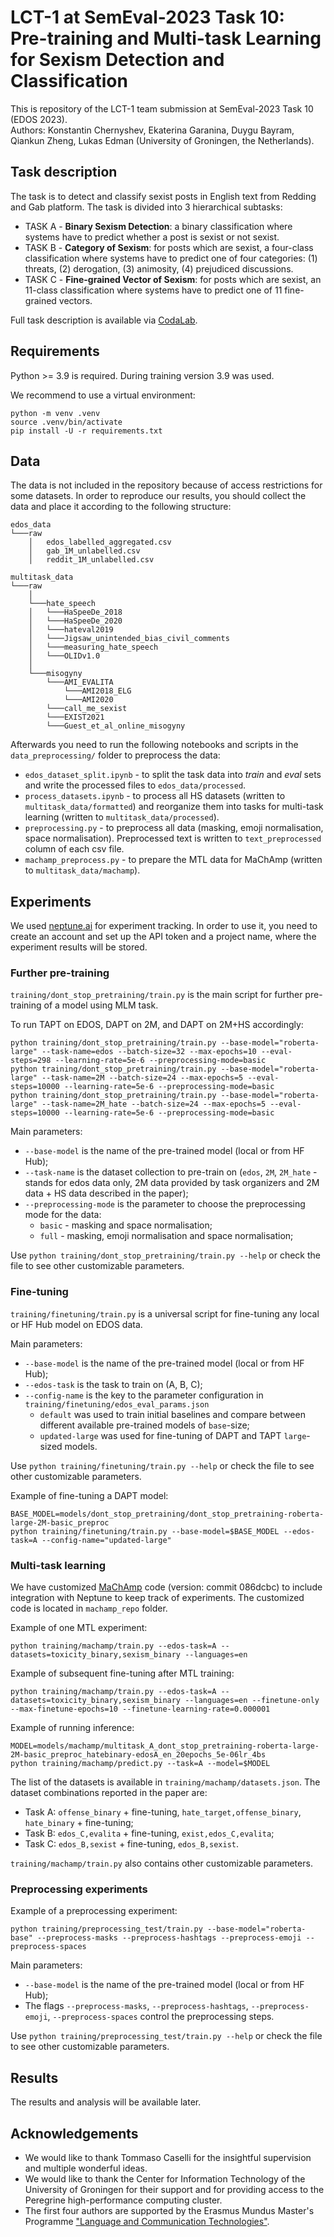 # LCT-1 at SemEval-2023 Task 10: Pre-training and Multi-task Learning for Sexism Detection and Classification

This is repository of the LCT-1 team submission at SemEval-2023 Task 10 (EDOS 2023). <br>
Authors: Konstantin Chernyshev, Ekaterina Garanina, Duygu Bayram, Qiankun Zheng, Lukas Edman (University of Groningen, the Netherlands).

## Task description

The task is to detect and classify sexist posts in English text from Redding and Gab platform. The task is divided into 3 hierarchical subtasks:

* TASK A - **Binary Sexism Detection**: a binary classification where systems have to predict whether a post is sexist or not sexist.
* TASK B - **Category of Sexism**: for posts which are sexist, a four-class classification where systems have to predict one of four categories: (1) threats, (2)  derogation, (3) animosity, (4) prejudiced discussions. 
* TASK C - **Fine-grained Vector of Sexism**: for posts which are sexist, an 11-class classification where systems have to predict one of 11 fine-grained vectors.

Full task description is available via [CodaLab](https://codalab.lisn.upsaclay.fr/competitions/7124).


## Requirements

Python >= 3.9 is required. During training version 3.9 was used.

We recommend to use a virtual environment:
```shell
python -m venv .venv
source .venv/bin/activate
pip install -U -r requirements.txt
```

## Data

The data is not included in the repository because of access restrictions for some datasets. 
In order to reproduce our results, you should collect the data and place it according to the following structure:

```
edos_data
└───raw
    │   edos_labelled_aggregated.csv
    │   gab_1M_unlabelled.csv
    │   reddit_1M_unlabelled.csv

multitask_data
└───raw
    │
    └───hate_speech
    │   └───HaSpeeDe_2018
    │   └───HaSpeeDe_2020
    │   └───hateval2019
    │   └───Jigsaw_unintended_bias_civil_comments
    │   └───measuring_hate_speech
    │   └───OLIDv1.0
    │
    └───misogyny
        └───AMI_EVALITA
            └───AMI2018_ELG
            └───AMI2020
        └───call_me_sexist
        └───EXIST2021
        └───Guest_et_al_online_misogyny
```

Afterwards you need to run the following notebooks and scripts in the `data_preprocessing/` folder to preprocess the data:
* `edos_dataset_split.ipynb` - to split the task data into _train_ and _eval_ sets and write the processed files to `edos_data/processed`.
* `process_datasets.ipynb` - to process all HS datasets (written to `multitask_data/formatted`) and reorganize them into tasks for multi-task learning (written to `multitask_data/processed`).
* `preprocessing.py` - to preprocess all data (masking, emoji normalisation, space normalisation). Preprocessed text is written to `text_preprocessed` column of each csv file.
* `machamp_preprocess.py` - to prepare the MTL data for MaChAmp (written to `multitask_data/machamp`).


## Experiments

We used [neptune.ai](https://neptune.ai/) for experiment tracking. In order to use it, you need to create an account 
and set up the API token and a project name, where the experiment results will be stored.


### Further pre-training

`training/dont_stop_pretraining/train.py` is the main script for further pre-training of a model using MLM task.

To run TAPT on EDOS, DAPT on 2M, and DAPT on 2M+HS accordingly:
```shell
python training/dont_stop_pretraining/train.py --base-model="roberta-large" --task-name=edos --batch-size=32 --max-epochs=10 --eval-steps=298 --learning-rate=5e-6 --preprocessing-mode=basic
python training/dont_stop_pretraining/train.py --base-model="roberta-large" --task-name=2M --batch-size=24 --max-epochs=5 --eval-steps=10000 --learning-rate=5e-6 --preprocessing-mode=basic
python training/dont_stop_pretraining/train.py --base-model="roberta-large" --task-name=2M_hate --batch-size=24 --max-epochs=5 --eval-steps=10000 --learning-rate=5e-6 --preprocessing-mode=basic
```

Main parameters:
* `--base-model` is the name of the pre-trained model (local or from HF Hub);
* `--task-name` is the dataset collection to pre-train on (`edos`, `2M`, `2M_hate` - stands for edos data only, 2M data provided by task organizers and 2M data + HS data described in the paper);
* `--preprocessing-mode` is the parameter to choose the preprocessing mode for the data:
    * `basic` - masking and space normalisation;
    * `full` - masking, emoji normalisation and space normalisation;

Use `python training/dont_stop_pretraining/train.py --help` or check the file to see other customizable parameters.


### Fine-tuning

`training/finetuning/train.py` is a universal script for fine-tuning any local or HF Hub model on EDOS data.

Main parameters:
* `--base-model` is the name of the pre-trained model (local or from HF Hub);
* `--edos-task` is the task to train on (A, B, C);
* `--config-name` is the key to the parameter configuration in `training/finetuning/edos_eval_params.json`
    * `default` was used to train initial baselines and compare between different available pre-trained models of `base`-size;
    * `updated-large` was used for fine-tuning of DAPT and TAPT `large`-sized models.

Use `python training/finetuning/train.py --help` or check the file to see other customizable parameters.

Example of fine-tuning a DAPT model:
```shell
BASE_MODEL=models/dont_stop_pretraining/dont_stop_pretraining-roberta-large-2M-basic_preproc
python training/finetuning/train.py --base-model=$BASE_MODEL --edos-task=A --config-name="updated-large"
```


### Multi-task learning

We have customized [MaChAmp](https://github.com/machamp-nlp/machamp) code (version: commit 086dcbc) to include integration with Neptune to keep track of experiments. 
The customized code is located in `machamp_repo` folder.

Example of one MTL experiment:
```shell
python training/machamp/train.py --edos-task=A --datasets=toxicity_binary,sexism_binary --languages=en
```

Example of subsequent fine-tuning after MTL training:
```shell
python training/machamp/train.py --edos-task=A --datasets=toxicity_binary,sexism_binary --languages=en --finetune-only --max-finetune-epochs=10 --finetune-learning-rate=0.000001
```

Example of running inference:
```shell
MODEL=models/machamp/multitask_A_dont_stop_pretraining-roberta-large-2M-basic_preproc_hatebinary-edosA_en_20epochs_5e-06lr_4bs
python training/machamp/predict.py --task=A --model=$MODEL
```

The list of the datasets is available in `training/machamp/datasets.json`. The dataset combinations reported in the paper are:
* Task A: `offense_binary` + fine-tuning, `hate_target,offense_binary`, `hate_binary` + fine-tuning;
* Task B: `edos_C,evalita` + fine-tuning, `exist,edos_C,evalita`;
* Task C: `edos_B,sexist` + fine-tuning, `edos_B,sexist`.

`training/machamp/train.py` also contains other customizable parameters.


### Preprocessing experiments

Example of a preprocessing experiment:
```shell
python training/preprocessing_test/train.py --base-model="roberta-base" --preprocess-masks --preprocess-hashtags --preprocess-emoji --preprocess-spaces
```

Main parameters:
* `--base-model` is the name of the pre-trained model (local or from HF Hub);
* The flags `--preprocess-masks`, `--preprocess-hashtags`, `--preprocess-emoji`, `--preprocess-spaces` control the preprocessing steps.

Use `python training/preprocessing_test/train.py --help` or check the file to see other customizable parameters.


## Results

The results and analysis will be available later.


## Acknowledgements

* We would like to thank Tommaso Caselli for the insightful supervision and multiple wonderful ideas.
* We would like to thank the Center for Information Technology of the University of Groningen for their support and for providing access to the Peregrine high-performance computing cluster.
* The first four authors are supported by the Erasmus Mundus Master's Programme ["Language and Communication Technologies"](https://lct-master.org).
